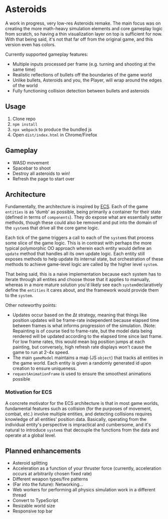 # Asteroids
A work in progress, very low-res Asteroids remake. The main focus was on creating the more math-heavy simulation elements and core gameplay logic from scratch, so having a thin visualization layer on top is sufficient for now. With that being said, it's not that far off from the original game, and this version even has colors. 

Currently supported gameplay features:

* Multiple inputs processed per frame (e.g. turning and shooting at the same time)
* Realistic reflections of bullets off the boundaries of the game world
* Unlike bullets, Asteroids and you, the Player, will wrap around the edges of the world
* Fully functioning collision detection between bullets and asteroids

## Usage
1. Clone repo
2. `npm install`
3. `npx webpack` to produce the bundled js
4. Open  `dist/index.html` in Chrome/Firefox


## Gameplay

* WASD movement
* Spacebar to shoot
* Destroy all asteroids to win!
* Refresh the page to start over


## Architecture

Fundamentally, the architecture is inspired by [ECS](https://en.wikipedia.org/wiki/Entity_component_system). Each of the game `entities` is as 'dumb' as possible, being primarily a container for their state (defined in terms of `components`). They do expose what are essentially setter methods, though these could also be removed and put into the domain of the `system`s that drive all the core game logic.

Each tick of the game triggers a call to each of the `system`s that process some slice of the game logic. This is in contrast with perhaps the more typical polymorphic OO approach wherein each entity would define an `update` method that handles all its own update logic. Each entity still exposes methods to help update its internal state, but orchestration of these methods to achieve game-level logic are called by the higher level `system`.

That being said, this is a naive implementation because each system has to iterate through all entites and choose those that it applies to manually, whereas in a more mature solution you'd likely see each `system`declaratively define the `entities` it cares about, and the framework would provide them to the `system`. 

Other noteworthy points:

* Updates occur based on the ∆t strategy, meaning that things like position updates will be frame-rate independent because elapsed time between frames is what informs progression of the simulation. (Note: Repainting is of course tied to frame-rate, but the model data being rendered will be updated according to the elapsed time since last frame. For low frame rates, this would mean big position jumps at each painting, but conversely, high refresh rate displays won't cause the game to run at 2-4x speed.
* The main `gameModel` maintains a map (JS `object`) that tracks all entities in the game world. Each entity is given a randomly generated id upon creation to ensure uniqueness. 
* `requestAnimationFrame` is used to ensure the smoothest animations possible


### Motivation for ECS

 A concrete motivator for the ECS architecture is that in most game worlds, fundamental features such as collision (for the purposes of movement, combat, etc.) involve multiple entities, and detecting collisions requires knowledge of all entities' position data. Basically, operating from the individual entity's perspective is impractical and cumbersome, and it's natural to introduce `system`s that decouple the functions from the data and operate at a global level. 
 
 ## Planned enhancements
 * Asteroid splitting
 * Acceleration as a function of your thruster force (currently, acceleration occurs at arbitrarily chosen fixed rate)
 * Different weapon types/fire patterns
 * (Far into the future): Networking...
 * Web workers for performing all physics simulation work in a different thread
 * Convert to TypeScript
 * Resizable world size
 * Responsive top bar